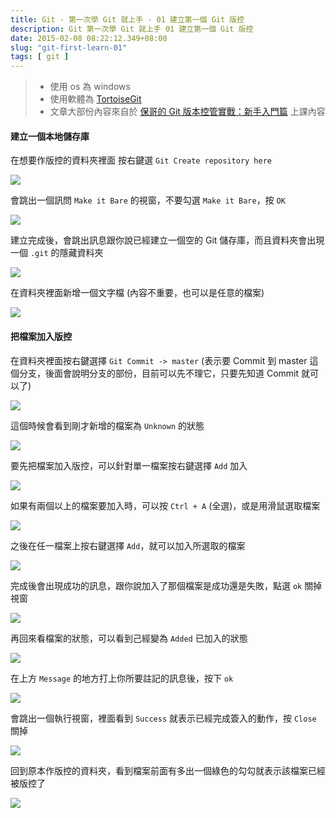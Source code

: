 ```yaml
---
title: Git - 第一次學 Git 就上手 - 01 建立第一個 Git 版控
description: Git 第一次學 Git 就上手 01 建立第一個 Git 版控
date: 2015-02-08 08:22:12.349+08:00
slug: "git-first-learn-01"
tags: [ git ]
---
```


> - 使用 os 為 windows
> - 使用軟體為 [TortoiseGit](https://code.google.com/p/tortoisegit/)
> - 文章大部份內容來自於 [保哥的 Git 版本控管實戰：新手入門篇](http://miniasp.kktix.cc/) 上課內容

#### 建立一個本地儲存庫

在想要作版控的資料夾裡面 按右鍵選 `Git Create repository here`

![](/images/404.webp)

會跳出一個訊問  `Make it Bare` 的視窗，不要勾選 `Make it Bare`，按 `OK`

![](/images/404.webp)

建立完成後，會跳出訊息跟你說已經建立一個空的 Git 儲存庫，而且資料夾會出現一個 `.git` 的隱藏資料夾

![](/images/404.webp)

在資料夾裡面新增一個文字檔 (內容不重要，也可以是任意的檔案)

![](/images/404.webp)

#### 把檔案加入版控

在資料夾裡面按右鍵選擇 `Git Commit -> master`
(表示要 Commit 到 master 這個分支，後面會說明分支的部份，目前可以先不理它，只要先知道 Commit 就可以了)

![](/images/404.webp)

這個時候會看到剛才新增的檔案為 `Unknown` 的狀態

![](/images/404.webp)

要先把檔案加入版控，可以針對單一檔案按右鍵選擇 `Add` 加入

![](/images/404.webp)

如果有兩個以上的檔案要加入時，可以按 `Ctrl + A` (全選)，或是用滑鼠選取檔案

![](/images/404.webp)

之後在任一檔案上按右鍵選擇 `Add`，就可以加入所選取的檔案

![](/images/404.webp)

完成後會出現成功的訊息，跟你說加入了那個檔案是成功還是失敗，點選 `ok` 關掉視窗

![](/images/404.webp)

再回來看檔案的狀態，可以看到己經變為 `Added` 已加入的狀態

![](/images/404.webp)

在上方 `Message` 的地方打上你所要註記的訊息後，按下 `ok`

![](/images/404.webp)

會跳出一個執行視窗，裡面看到 `Success` 就表示已經完成簽入的動作，按 `Close` 關掉

![](/images/404.webp)

回到原本作版控的資料夾，看到檔案前面有多出一個綠色的勾勾就表示該檔案已經被版控了

![](/images/404.webp)